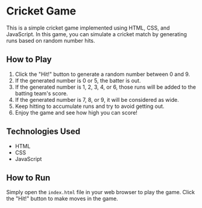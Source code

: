 # Cricket Game

This is a simple cricket game implemented using HTML, CSS, and JavaScript. In this game, you can simulate a cricket match by generating runs based on random number hits.

## How to Play

1. Click the "Hit!" button to generate a random number between 0 and 9.
2. If the generated number is 0 or 5, the batter is out.
3. If the generated number is 1, 2, 3, 4, or 6, those runs will be added to the batting team's score.
4. If the generated number is 7, 8, or 9, it will be considered as wide.
5. Keep hitting to accumulate runs and try to avoid getting out.
6. Enjoy the game and see how high you can score!

## Technologies Used

- HTML
- CSS
- JavaScript

## How to Run

Simply open the `index.html` file in your web browser to play the game. Click the "Hit!" button to make moves in the game.


